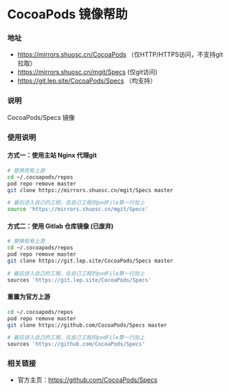 # CocoaPods 镜像帮助

###  地址

- https://mirrors.shuosc.cn/CocoaPods （仅HTTP/HTTPS访问，不支持git拉取）
- https://mirrors.shuosc.cn/mgit/Specs (仅git访问)
- https://git.lep.site/CocoaPods/Specs （均支持）


### 说明 

CocoaPods/Specs 镜像

### 使用说明

#### 方式一：使用主站 Nginx 代理git

```bash
# 替换现有上游
cd ~/.cocoapods/repos
pod repo remove master
git clone https://mirrors.shuosc.cn/mgit/Specs master

# 最后进入自己的工程，在自己工程的podFile第一行加上
source 'https://mirrors.shuosc.cn/mgit/Specs'
```

#### 方式二：使用 Gitlab 仓库镜像 (已废弃)

```bash
# 替换现有上游
cd ~/.cocoapods/repos
pod repo remove master
git clone https://git.lep.site/CocoaPods/Specs master

# 最后进入自己的工程，在自己工程的podFile第一行加上
sources 'https://git.lep.site/CocoaPods/Specs'
```

#### 重置为官方上游

```bash
cd ~/.cocoapods/repos
pod repo remove master
git clone https://github.com/CocoaPods/Specs master

# 最后进入自己的工程，在自己工程的podFile第一行加上
sources 'https://github.com/CocoaPods/Specs'
```

### 相关链接

- 官方主页：https://github.com/CocoaPods/Specs